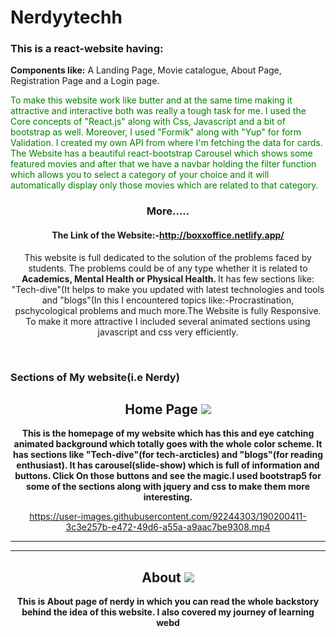 # Nerdyytechh
<h3>This is a react-website having:</h3>
<p><b>Components like:</b> A Landing Page, Movie catalogue, About Page, Registration Page and a Login page.</p>
<span style="color: green">To make this website work like butter and at the same time making it attractive and interactive both was really a tough task for me. I used the Core concepts of "React.js" along with Css, Javascript and a bit of bootstrap as well. Moreover, I used "Formik" along with "Yup" for form Validation. I created my own API from where I'm fetching the data for cards. The Website has a beautiful react-bootstrap Carousel which shows some featured movies and after that we have a navbar holding the filter function which allows you to select a category of your choice and it will automatically display only those movies which are related to that category.</span>



<div align="center">
<h3 align="center">More.....</h3>
  <h4>The Link of the Website:-<a target="_blank" href="http://boxxoffice.netlify.app/">http://boxxoffice.netlify.app/</a></h4>
<p>This website is full dedicated to the solution of the problems faced by students. The problems could be of any type whether it is related to <b> Academics, Mental Health or Physical Health. </b>It has few sections like: "Tech-dive"(It helps to make you updated with latest technologies and tools and "blogs"(In this I encountered topics like:-Procrastination, pschycological problems and much more.The Website is fully Responsive. To make it more attractive I included several animated sections using javascript and css very efficiently. </p>
</div>

<br>
<h3>Sections of My website(i.e Nerdy)</h3>

<div align="center">
  <h2>Home Page <img src="https://www.bing.com/th/id/OGC.25cb6a48c668364fbbc15d87e2332db6?pid=1.7&rurl=http%3a%2f%2fwww.netanimations.net%2ffile00466.gif&ehk=gVrCHTv12pYjTasurcsy9sNZ3VMp4y9IzP03M%2fpcXgc%3d" width:5px;height:5px;></h2>
  <p align="center"><b>This is the homepage of my website which has this and eye catching animated background which totally goes with the whole color scheme. It has sections like "Tech-dive"(for tech-arcticles) and "blogs"(for reading enthusiast). It has carousel(slide-show) which is full of information and buttons. Click On those buttons and see the magic.I used bootstrap5 for some of the sections along with jquery and css to make them more interesting.</b></p>
  


https://user-images.githubusercontent.com/92244303/190200411-3c3e257b-e472-49d6-a55a-a9aac7be9308.mp4
  
  <hr>
  <hr>

  
  <h2>About <img src="https://www.bing.com/th/id/OGC.25cb6a48c668364fbbc15d87e2332db6?pid=1.7&rurl=http%3a%2f%2fwww.netanimations.net%2ffile00466.gif&ehk=gVrCHTv12pYjTasurcsy9sNZ3VMp4y9IzP03M%2fpcXgc%3d" width:5px;height:5px;></h2>
  <p align="center"><b>This is About page of nerdy in which you can read the whole backstory behind the idea of this website. I also covered my journey of learning webd</b></P>
